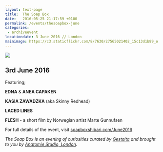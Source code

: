 ```yaml
---
layout: text-page
title:  The Soap Box
date:   2016-05-25 21:17:59 +0100
permalink: /events/thesoapbox-june
categories:
 - archiveevent
locationdate: 3 June 2016 // London
mainimage: https://c3.staticflickr.com/8/7630/27565021402_15c13d1b89_o.jpg
---
```

<img src="https://c3.staticflickr.com/8/7630/27565021402_15c13d1b89_o.jpg" class="text-image-left" />

<h2 class="information-text-h2">3rd June 2016</h2>

Featuring;

**EDNA** & **ANEA CAPAKEN**

**KASIA ZAWADZKA** (aka Skinny Redhead)

**LACED LINES**

**FLESH** - a short film by Norwegian artist Marte Gunnufsen

For full details of the event, visit <a href="http://soapboxshibari.com/April2016" target= "_blank_">soapboxshibari.com/June2016</a>

*The Soap Box is an evening of curiosities curated by <a href="http://gestalta.co.uk" target= "_blank_">Gestalta</a> and brought to you by <a href="http://anatomiestudio.com" target="_blank_">Anatomie Studio, London</a>.*
